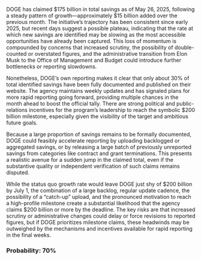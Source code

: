 DOGE has claimed $175 billion in total savings as of May 26, 2025, following a steady pattern of growth—approximately $15 billion added over the previous month. The initiative’s trajectory has been consistent since early 2025, but recent days suggest a possible plateau, indicating that the rate at which new savings are identified may be slowing as the most accessible opportunities have already been captured. This loss of momentum is compounded by concerns that increased scrutiny, the possibility of double-counted or overstated figures, and the administrative transition from Elon Musk to the Office of Management and Budget could introduce further bottlenecks or reporting slowdowns.

Nonetheless, DOGE’s own reporting makes it clear that only about 30% of total identified savings have been fully documented and published on their website. The agency maintains weekly updates and has signaled plans for more rapid reporting going forward, providing multiple chances in the month ahead to boost the official tally. There are strong political and public-relations incentives for the program’s leadership to reach the symbolic $200 billion milestone, especially given the visibility of the target and ambitious future goals. 

Because a large proportion of savings remains to be formally documented, DOGE could feasibly accelerate reporting by uploading backlogged or aggregated savings, or by releasing a large batch of previously unreported savings from categories like contract and grant terminations. This presents a realistic avenue for a sudden jump in the claimed total, even if the substantive quality or independent verification of such claims remains disputed. 

While the status quo growth rate would leave DOGE just shy of $200 billion by July 1, the combination of a large backlog, regular update cadence, the possibility of a “catch-up” upload, and the pronounced motivation to reach a high-profile milestone create a substantial likelihood that the agency claims $200 billion or more by the deadline. The key risks are that increased scrutiny or administrative changes could delay or force revisions to reported figures, but if DOGE prioritizes milestone claims, these headwinds may be outweighed by the mechanisms and incentives available for rapid reporting in the final weeks.

### Probability: 70%